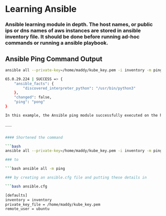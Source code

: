 # Learning Ansible

### Ansible learning module in depth. The host names, or public ips or dns names of aws instances are stored in ansible inventory file. It should be done before running ad-hoc commands or running a ansible playbook.


## Ansible Ping Command Output

```bash
ansible all --private-key=/home/maddy/kube_key.pem -i inventory -m ping -u ubuntu

65.0.29.224 | SUCCESS => {
    "ansible_facts": {
        "discovered_interpreter_python": "/usr/bin/python3"
    },
    "changed": false,
    "ping": "pong"
}

In this example, the Ansible ping module successfully executed on the host with IP address 65.0.29.224, and the response indicates that the host is reachable, running Python 3, and returned a "pong" response.

___


#### Shortened the command 

```bash
ansible all --private-key=/home/maddy/kube_key.pem -i inventory -m ping -u ubuntu 

### to  

```bash ansible all -m ping 

### by creating an ansible.cfg file and putting these details in 

```bash ansible.cfg

[defaults]
inventory = inventory
private_key_file = /home/maddy/kube_key.pem
remote_user = ubuntu

